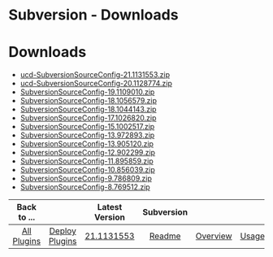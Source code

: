 
Subversion - Downloads
======================

# Downloads

- [ucd-SubversionSourceConfig-21.1131553.zip]()
- [ucd-SubversionSourceConfig-20.1128774.zip](https://raw.githubusercontent.com/UrbanCode/IBM-UCD-PLUGINS/main/files/SubversionSourceConfig/ucd-SubversionSourceConfig-20.1128774.zip)
- [SubversionSourceConfig-19.1109010.zip](https://raw.githubusercontent.com/UrbanCode/IBM-UCD-PLUGINS/main/files/SubversionSourceConfig/SubversionSourceConfig-19.1109010.zip)
- [SubversionSourceConfig-18.1056579.zip](https://raw.githubusercontent.com/UrbanCode/IBM-UCD-PLUGINS/main/files/SubversionSourceConfig/SubversionSourceConfig-18.1056579.zip)
- [SubversionSourceConfig-18.1044143.zip](https://raw.githubusercontent.com/UrbanCode/IBM-UCD-PLUGINS/main/files/SubversionSourceConfig/SubversionSourceConfig-18.1044143.zip)
- [SubversionSourceConfig-17.1026820.zip](https://raw.githubusercontent.com/UrbanCode/IBM-UCD-PLUGINS/main/files/SubversionSourceConfig/SubversionSourceConfig-17.1026820.zip)
- [SubversionSourceConfig-15.1002517.zip](https://raw.githubusercontent.com/UrbanCode/IBM-UCD-PLUGINS/main/files/SubversionSourceConfig/SubversionSourceConfig-15.1002517.zip)
- [SubversionSourceConfig-13.972893.zip](https://raw.githubusercontent.com/UrbanCode/IBM-UCD-PLUGINS/main/files/SubversionSourceConfig/SubversionSourceConfig-13.972893.zip)
- [SubversionSourceConfig-13.905120.zip](https://raw.githubusercontent.com/UrbanCode/IBM-UCD-PLUGINS/main/files/SubversionSourceConfig/SubversionSourceConfig-13.905120.zip)
- [SubversionSourceConfig-12.902299.zip](https://raw.githubusercontent.com/UrbanCode/IBM-UCD-PLUGINS/main/files/SubversionSourceConfig/SubversionSourceConfig-12.902299.zip)
- [SubversionSourceConfig-11.895859.zip](https://raw.githubusercontent.com/UrbanCode/IBM-UCD-PLUGINS/main/files/SubversionSourceConfig/SubversionSourceConfig-11.895859.zip)
- [SubversionSourceConfig-10.856039.zip](https://raw.githubusercontent.com/UrbanCode/IBM-UCD-PLUGINS/main/files/SubversionSourceConfig/SubversionSourceConfig-10.856039.zip)
- [SubversionSourceConfig-9.786809.zip](https://raw.githubusercontent.com/UrbanCode/IBM-UCD-PLUGINS/main/files/SubversionSourceConfig/SubversionSourceConfig-9.786809.zip)
- [SubversionSourceConfig-8.769512.zip](https://raw.githubusercontent.com/UrbanCode/IBM-UCD-PLUGINS/main/files/SubversionSourceConfig/SubversionSourceConfig-8.769512.zip)

|Back to ...||Latest Version|Subversion ||||
| :---: | :---: | :---: | :---: | :---: | :---: | :---: |
|[All Plugins](../../index.md)|[Deploy Plugins](../README.md)|[21.1131553]()|[Readme](README.md)|[Overview](overview.md)|[Usage](usage.md)|[Steps](steps.md)|
